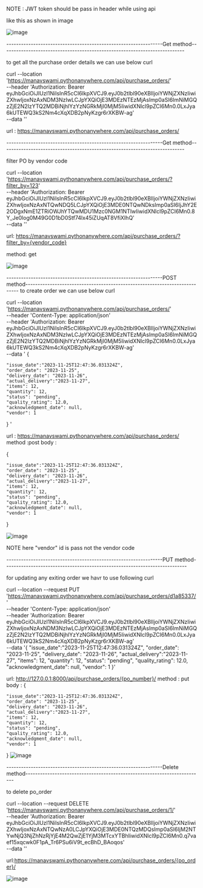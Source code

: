 

NOTE : JWT token should be pass in header while using api 

like this as shown in image 


![image](https://github.com/manavswami/fatmug/assets/24460055/0fff63ad-c338-46f3-af7f-c3c5ed13d62f)




----------------------------------------------------------------Get method---------------------------------------------------------------------------

to get all the purchase order details we can use below curl 

curl --location 'https://manavswami.pythonanywhere.com/api/purchase_orders/' \
--header 'Authorization: Bearer eyJhbGciOiJIUzI1NiIsInR5cCI6IkpXVCJ9.eyJ0b2tlbl90eXBlIjoiYWNjZXNzIiwiZXhwIjoxNzAxNDM3NzIwLCJpYXQiOjE3MDEzNTEzMjAsImp0aSI6ImNiMGQzZjE2N2IzYTQ2MDBiNjhlYzYzNGRkMjI0MjM5IiwidXNlcl9pZCI6Mn0.0LxJya6kUTEWQ3kS2Nm4cXqXDB2pNyKzgr6rXKBW-ag' \
--data ''


url : https://manavswami.pythonanywhere.com/api/purchase_orders/

----------------------------------------------------------------Get method---------------------------------------------------------------------------

filter PO by vendor code

curl --location 'https://manavswami.pythonanywhere.com/api/purchase_orders/?filter_by=123' \
--header 'Authorization: Bearer eyJhbGciOiJIUzI1NiIsInR5cCI6IkpXVCJ9.eyJ0b2tlbl90eXBlIjoiYWNjZXNzIiwiZXhwIjoxNzAxNTQwNDQ5LCJpYXQiOjE3MDE0NTQwNDksImp0aSI6IjJhY2E2ODgxNmE1ZTRiOWJhYTQwMDU1Mzc0NGM1NTIwIiwidXNlcl9pZCI6Mn0.8Y_Je0log0M49G0D1bD0Stf74lx45iZUqAT8VfiXIhQ' \
--data ''


url: https://manavswami.pythonanywhere.com/api/purchase_orders/?filter_by={vendor_code}

method: get



![image](https://github.com/manavswami/fatmug/assets/24460055/019bfddf-21ce-461e-b291-68875c27d14a)



----------------------------------------------------------------POST method---------------------------------------------------------------------------
to create order we can use below curl 

curl --location 'https://manavswami.pythonanywhere.com/api/purchase_orders/' \
--header 'Content-Type: application/json' \
--header 'Authorization: Bearer eyJhbGciOiJIUzI1NiIsInR5cCI6IkpXVCJ9.eyJ0b2tlbl90eXBlIjoiYWNjZXNzIiwiZXhwIjoxNzAxNDM3NzIwLCJpYXQiOjE3MDEzNTEzMjAsImp0aSI6ImNiMGQzZjE2N2IzYTQ2MDBiNjhlYzYzNGRkMjI0MjM5IiwidXNlcl9pZCI6Mn0.0LxJya6kUTEWQ3kS2Nm4cXqXDB2pNyKzgr6rXKBW-ag' \
--data '
{

    "issue_date":"2023-11-25T12:47:36.031324Z",
    "order_date": "2023-11-25",
    "delivery_date": "2023-11-26",
    "actual_delivery":"2023-11-27",
    "items": 12,
    "quantity": 12,
    "status": "pending",
    "quality_rating": 12.0,
    "acknowledgment_date": null,
    "vendor": 1

}
'


url : https://manavswami.pythonanywhere.com/api/purchase_orders/
method :post
body :

{

    "issue_date":"2023-11-25T12:47:36.031324Z",
    "order_date": "2023-11-25",
    "delivery_date": "2023-11-26",
    "actual_delivery":"2023-11-27",
    "items": 12,
    "quantity": 12,
    "status": "pending",
    "quality_rating": 12.0,
    "acknowledgment_date": null,
    "vendor": 1

}

![image](https://github.com/manavswami/fatmug/assets/24460055/0f7707c8-aae6-4b9e-9e9f-94eb7e899faf)


NOTE here "vendor" id is pass not the vendor code




----------------------------------------------------------------PUT method---------------------------------------------------------------------------


for updating any exiting order  we havr to use following curl


curl --location --request PUT 'https://manavswami.pythonanywhere.com/api/purchase_orders/d1a85337/' \
--header 'Content-Type: application/json' \
--header 'Authorization: Bearer eyJhbGciOiJIUzI1NiIsInR5cCI6IkpXVCJ9.eyJ0b2tlbl90eXBlIjoiYWNjZXNzIiwiZXhwIjoxNzAxNDM3NzIwLCJpYXQiOjE3MDEzNTEzMjAsImp0aSI6ImNiMGQzZjE2N2IzYTQ2MDBiNjhlYzYzNGRkMjI0MjM5IiwidXNlcl9pZCI6Mn0.0LxJya6kUTEWQ3kS2Nm4cXqXDB2pNyKzgr6rXKBW-ag' \
--data '{
    "issue_date":"2023-11-25T12:47:36.031324Z",
    "order_date": "2023-11-25",
    "delivery_date": "2023-11-26",
    "actual_delivery":"2023-11-27",
    "items": 12,
    "quantity": 12,
    "status": "pending",
    "quality_rating": 12.0,
    "acknowledgment_date": null,
    "vendor": 1
}'



url: http://127.0.0.1:8000/api/purchase_orders/{po_number}/
method : put
body :
{

    "issue_date":"2023-11-25T12:47:36.031324Z",
    "order_date": "2023-11-25",
    "delivery_date": "2023-11-26",
    "actual_delivery":"2023-11-27",
    "items": 12,
    "quantity": 12,
    "status": "pending",
    "quality_rating": 12.0,
    "acknowledgment_date": null,
    "vendor": 1

}
![image](https://github.com/manavswami/fatmug/assets/24460055/21692c73-ebdb-4efd-ac29-6dc2eae980e1)


----------------------------------------------------------------Delete method-------------------------------------------------------------------------

to delete po_order

curl --location --request DELETE 'https://manavswami.pythonanywhere.com/api/purchase_orders/1/' \
--header 'Authorization: Bearer eyJhbGciOiJIUzI1NiIsInR5cCI6IkpXVCJ9.eyJ0b2tlbl90eXBlIjoiYWNjZXNzIiwiZXhwIjoxNzAxNTQwNzA0LCJpYXQiOjE3MDE0NTQzMDQsImp0aSI6IjM2NTYwNjQ3NjZhNzRjYjE4M2QwZjE1YjM3MTcxYTBhIiwidXNlcl9pZCI6Mn0.q7vaef15xqcwk0F1pA_Tr6PSu6iV9t_ecBhD_BAoqos' \
--data ''

url:https://manavswami.pythonanywhere.com/api/purchase_orders/{po_order}/

![image](https://github.com/manavswami/fatmug/assets/24460055/b30f638f-4c20-4fcc-8b75-0579059831bd)
